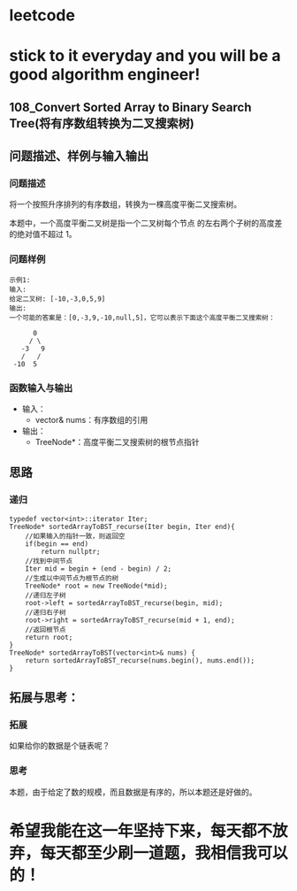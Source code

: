 # leetcode
# stick to it everyday and you will be a good algorithm engineer!
## 108_Convert Sorted Array to Binary Search Tree(将有序数组转换为二叉搜索树)
## 问题描述、样例与输入输出

### 问题描述

将一个按照升序排列的有序数组，转换为一棵高度平衡二叉搜索树。

本题中，一个高度平衡二叉树是指一个二叉树每个节点 的左右两个子树的高度差的绝对值不超过 1。


### 问题样例

	示例1:
	输入: 
	给定二叉树: [-10,-3,0,5,9]
	输出: 
	一个可能的答案是：[0,-3,9,-10,null,5]，它可以表示下面这个高度平衡二叉搜索树：

		  0
		 / \
	   -3   9
	   /   /
	 -10  5
### 函数输入与输出

* 输入：
	* vector<int>& nums：有序数组的引用
* 输出：
	* TreeNode*：高度平衡二叉搜索树的根节点指针

## 思路	
### 递归

	typedef vector<int>::iterator Iter; 
    TreeNode* sortedArrayToBST_recurse(Iter begin, Iter end){
        //如果输入的指针一致，则返回空
        if(begin == end)
            return nullptr;
        //找到中间节点
        Iter mid = begin + (end - begin) / 2;
        //生成以中间节点为根节点的树
        TreeNode* root = new TreeNode(*mid);
        //递归左子树
        root->left = sortedArrayToBST_recurse(begin, mid);
        //递归右子树
        root->right = sortedArrayToBST_recurse(mid + 1, end);
        //返回根节点
        return root;
    }
    TreeNode* sortedArrayToBST(vector<int>& nums) {
        return sortedArrayToBST_recurse(nums.begin(), nums.end());
    }
		
## 拓展与思考：
### 拓展
如果给你的数据是个链表呢？
### 思考
本题，由于给定了数的规模，而且数据是有序的，所以本题还是好做的。
# 希望我能在这一年坚持下来，每天都不放弃，每天都至少刷一道题，我相信我可以的！
